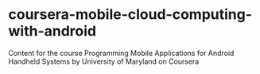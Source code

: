 # coursera-mobile-cloud-computing-with-android
Content for the course Programming Mobile Applications for Android Handheld Systems by University of Maryland on Coursera
